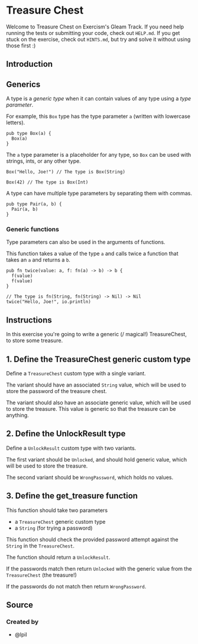 # Treasure Chest

Welcome to Treasure Chest on Exercism's Gleam Track.
If you need help running the tests or submitting your code, check out `HELP.md`.
If you get stuck on the exercise, check out `HINTS.md`, but try and solve it without using those first :)

## Introduction

## Generics

A type is a _generic type_ when it can contain values of any type using a _type parameter_.

For example, this `Box` type has the type parameter `a` (written with lowercase letters).

```gleam
pub type Box(a) {
  Box(a)
}
```

The `a` type parameter is a placeholder for any type, so `Box` can be used with strings, ints, or any other type.

```gleam
Box("Hello, Joe!") // The type is Box(String)

Box(42) // The type is Box(Int)
```

A type can have multiple type parameters by separating them with commas.

```gleam
pub type Pair(a, b) {
  Pair(a, b)
}
```

### Generic functions

Type parameters can also be used in the arguments of functions.

This function takes a value of the type `a` and calls twice a function that takes an `a` and returns a `b`.

```gleam
pub fn twice(value: a, f: fn(a) -> b) -> b {
  f(value)
  f(value)
}
```
```gleam
// The type is fn(String, fn(String) -> Nil) -> Nil
twice("Hello, Joe!", io.println)
```

## Instructions

In this exercise you're going to write a generic (/ magical!) TreasureChest, to store some treasure.

## 1. Define the TreasureChest generic custom type

Define a `TreasureChest` custom type with a single variant.

The variant should have an associated `String` value, which will be used to store the password of the treasure chest.

The variant should also have an associate generic value, which will be used to store the treasure.
This value is generic so that the treasure can be anything.

## 2. Define the UnlockResult type

Define a `UnlockResult` custom type with two variants.

The first variant should be `Unlocked`, and should hold generic value, which will be used to store the treasure.

The second variant should be `WrongPassword`, which holds no values.

## 3. Define the get_treasure function

This function should take two parameters

- a `TreasureChest` generic custom type
- a `String` (for trying a password)

This function should check the provided password attempt against the `String` in the `TreasureChest`.

The function should return a `UnlockResult`.

If the passwords match then return `Unlocked` with the generic value from the `TreasureChest` (the treasure!)

If the passwords do not match then return `WrongPassword`.

## Source

### Created by

- @lpil